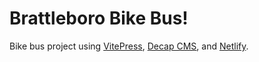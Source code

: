 # Brattleboro Bike Bus!

Bike bus project using [VitePress](https://vitepress.vuejs.org/), [Decap CMS](https://decapcms.org/), and [Netlify](https://www.netlify.com/).

